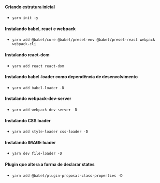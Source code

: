 #### Criando estrutura inicial
- `yarn init -y`

#### Instalando babel, react e webpack
- `yarn add @babel/core @babel/preset-env @babel/preset-react webpack webpack-cli`

#### Instalando react-dom
- `yarn add react react-dom`

#### Instalando babel-loader como dependência de desenvolvimento
- `yarn add babel-loader -D`

#### Instalando webpack-dev-server
- `yarn add webpack-dev-server -D`

#### Instalando CSS loader
- `yarn add style-loader css-loader -D`

#### Instalando IMAGE loader
- `yarn dev file-loader -D`

#### Plugin que altera a forma de declarar states
- `yarn add @babel/plugin-proposal-class-properties -D`
